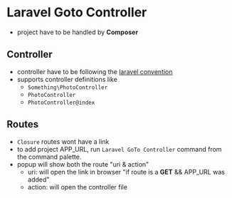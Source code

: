 # Laravel Goto Controller

- project have to be handled by **Composer**

## Controller

- controller have to be following the [laravel convention](https://laravel.com/docs/6.x/controllers)
- supports controller definitions like
    - `Something\PhotoController`
    - `PhotoController`
    - `PhotoController@index`

## Routes

- `Closure` routes wont have a link
- to add project APP_URL, run `Laravel GoTo Controller` command from the command palette.
- popup will show both the route "uri & action"
    - uri: will open the link in browser "if route is a **GET** && APP_URL was added"
    - action: will open the controller file
